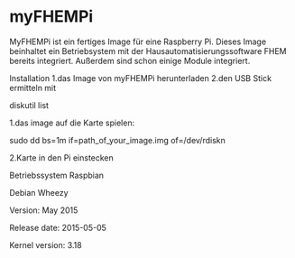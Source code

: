 # myFHEMPi
MyFHEMPi ist ein fertiges Image für eine Raspberry Pi. Dieses Image beinhaltet ein Betriebsystem mit der Hausautomatisierungssoftware FHEM bereits integriert. Außerdem sind schon einige Module integriert.



Installation
1.das Image von myFHEMPi herunterladen
2.den USB Stick ermitteln mit

 diskutil list 

1.das image auf die Karte spielen:

 sudo dd bs=1m if=path_of_your_image.img of=/dev/rdiskn 


2.Karte in den Pi einstecken




Betriebssystem
Raspbian

Debian Wheezy

Version: May 2015

Release date: 2015-05-05

Kernel version: 3.18
